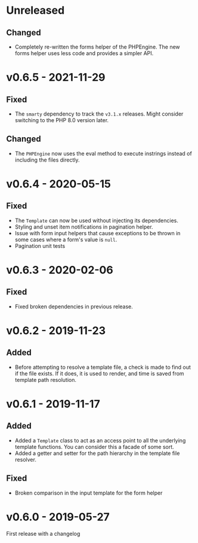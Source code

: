 Unreleased
==========
Changed
-------
- Completely re-written the forms helper of the PHPEngine. The new forms helper uses less code and provides a simpler API.

v0.6.5 - 2021-11-29
===================
Fixed
-----
- The `smarty` dependency to track the `v3.1.x` releases. Might consider switching to the PHP 8.0 version later.

Changed
-------
- The `PHPEngine` now uses the eval method to execute instrings instead of including the files directly.


v0.6.4 - 2020-05-15
===================
Fixed
-----
 - The `Template` can now be used without injecting its dependencies.
 - Styling and unset item notifications in pagination helper.
 - Issue with form input helpers that cause exceptions to be thrown in some cases where a form's value is `null`.
 - Pagination unit tests

v0.6.3 - 2020-02-06
===================
Fixed
-----
 - Fixed broken dependencies in previous release.

v0.6.2 - 2019-11-23
===================
Added
-----
 - Before attempting to resolve a template file, a check is made to find out if the file exists. If it does, it is used to render, and time is saved from template path resolution.

v0.6.1 - 2019-11-17
===================
Added
-----
 - Added a `Template` class to act as an access point to all the underlying template functions. You can consider this a facade of some sort.
 - Added a getter and setter for the path hierarchy in the template file resolver.

Fixed
-----
 - Broken comparison in the input template for the form helper 

v0.6.0 - 2019-05-27
===================
First release with a changelog

